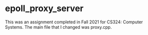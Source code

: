 # epoll_proxy_server
This was an assignment completed in Fall 2021 for CS324: Computer Systems. The main file that I changed was proxy.cpp.
